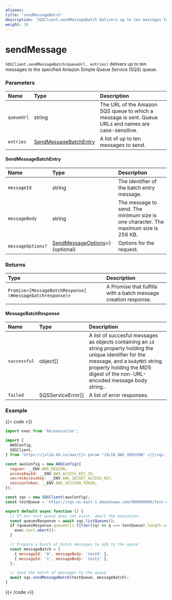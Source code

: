 ```yaml
---
aliases:
title: 'sendMessageBatch'
description: 'SQSClient.sendMessageBatch Delivers up to ten messages to the specified queue.'
weight: 10
---
```


# sendMessage

`SQSClient.sendMessageBatch(queueUrl, entries)` delivers up to ten messages to the specified Amazon Simple Queue
Service (SQS) queue.

### Parameters

| Name       | Type                                            | Description                                                                                          |
| :--------- | :---------------------------------------------- | :--------------------------------------------------------------------------------------------------- |
| `queueUrl` | string                                          | The URL of the Amazon SQS queue to which a message is sent. Queue URLs and names are case-sensitive. |
| `entries`  | [SendMessageBatchEntry](#sendmessagebatchentry) | A list of up to ten messages to send.                                                                |

#### SendMessageBatchEntry

| Name              | Type                                                                                                                   | Description                                                                         |
| :---------------- | :--------------------------------------------------------------------------------------------------------------------- | :---------------------------------------------------------------------------------- |
| `messageId`       | string                                                                                                                 | The identifier of the batch entry message.                                          |
| `messageBody`     | string                                                                                                                 | The message to send. The minimum size is one character. The maximum size is 256 KB. |
| `messageOptions?` | [SendMessageOptions](https://grafana.com/docs/k6/<K6_VERSION>/javascript-api/jslib/sqs/sendmessageoption)>) (optional) | Options for the request.                                                            |

### Returns

| Type                                                     | Description                                                     |
| :------------------------------------------------------- | :-------------------------------------------------------------- |
| `Promise<[MessageBatchResponse](#messagebatchresponse)>` | A Promise that fulfills with a batch message creation response. |

#### MessageBatchResponse

| Name         | Type              | Description                                                                                                                                                                                                                   |
| :----------- | :---------------- | :---------------------------------------------------------------------------------------------------------------------------------------------------------------------------------------------------------------------------- |
| `successful` | object[]          | A list of succesful messages as objects containing an `id` string property holding the unique identifier for the message, and a `bodyMD5` string property holding the MD5 digest of the non-URL-encoded message body string.. |
| `failed`     | SQSServiceError[] | A list of error responses.                                                                                                                                                                                                    |

### Example

{{< code >}}

```javascript
import exec from 'k6/execution';

import {
  AWSConfig,
  SQSClient,
} from 'https://jslib.k6.io/aws/{{< param "JSLIB_AWS_VERSION" >}}/sqs.js';

const awsConfig = new AWSConfig({
  region: __ENV.AWS_REGION,
  accessKeyId: __ENV.AWS_ACCESS_KEY_ID,
  secretAccessKey: __ENV.AWS_SECRET_ACCESS_KEY,
  sessionToken: __ENV.AWS_SESSION_TOKEN,
});

const sqs = new SQSClient(awsConfig);
const testQueue = 'https://sqs.us-east-1.amazonaws.com/000000000/test-queue';

export default async function () {
  // If our test queue does not exist, abort the execution.
  const queuesResponse = await sqs.listQueues();
  if (queuesResponse.queueUrls.filter((q) => q === testQueue).length == 0) {
    exec.test.abort();
  }

  // Prepare a bunch of batch messages to add to the queue
  const messageBatch = [
    { messageId: '0', messageBody: 'test0' },
    { messageId: '1', messageBody: 'test1' },
  ];

  // Send the batch of messages to the queue
  await sqs.sendMessageBatch(testQueue, messageBatch);
}
```

{{< /code >}}
